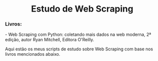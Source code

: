 <h1 align="center">Estudo de Web Scraping</h1>
 
<h3 align="left">Livros:</h3>
- Web Scraping com Python: coletando mais dados na web moderna, 2ª edição, autor Ryan Mitchell, Editora O'Reilly.
 
Aqui estão os meus scripts de estudo sobre Web Scraping com base nos livros mencionados abaixo.
